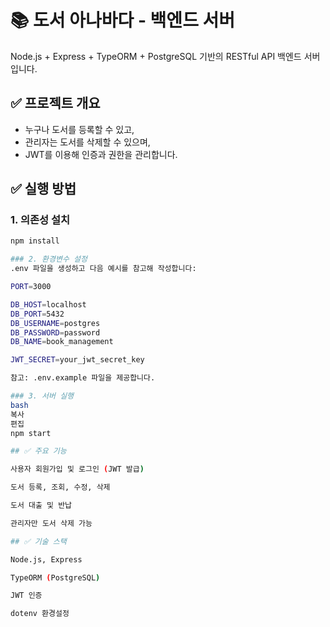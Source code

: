# 📚 도서 아나바다 - 백엔드 서버

Node.js + Express + TypeORM + PostgreSQL 기반의 RESTful API 백엔드 서버입니다.

## ✅ 프로젝트 개요

- 누구나 도서를 등록할 수 있고,
- 관리자는 도서를 삭제할 수 있으며,
- JWT를 이용해 인증과 권한을 관리합니다.

## ✅ 실행 방법

### 1. 의존성 설치

```bash
npm install

### 2. 환경변수 설정
.env 파일을 생성하고 다음 예시를 참고해 작성합니다:

PORT=3000

DB_HOST=localhost
DB_PORT=5432
DB_USERNAME=postgres
DB_PASSWORD=password
DB_NAME=book_management

JWT_SECRET=your_jwt_secret_key

참고: .env.example 파일을 제공합니다.

### 3. 서버 실행
bash
복사
편집
npm start

## ✅ 주요 기능

사용자 회원가입 및 로그인 (JWT 발급)

도서 등록, 조회, 수정, 삭제

도서 대출 및 반납

관리자만 도서 삭제 가능

## ✅ 기술 스택

Node.js, Express

TypeORM (PostgreSQL)

JWT 인증

dotenv 환경설정
